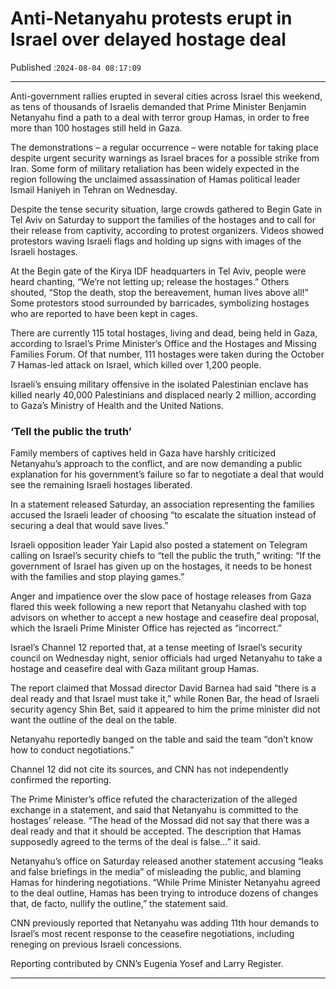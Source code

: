 # Anti-Netanyahu protests erupt in Israel over delayed hostage deal

Published :`2024-08-04 08:17:09`

---

Anti-government rallies erupted in several cities across Israel this weekend, as tens of thousands of Israelis demanded that Prime Minister Benjamin Netanyahu find a path to a deal with terror group Hamas, in order to free more than 100 hostages still held in Gaza.

The demonstrations – a regular occurrence – were notable for taking place despite urgent security warnings as Israel braces for a possible strike from Iran. Some form of military retaliation has been widely expected in the region following the unclaimed assassination of Hamas political leader Ismail Haniyeh in Tehran on Wednesday.

Despite the tense security situation, large crowds gathered to Begin Gate in Tel Aviv on Saturday to support the families of the hostages and to call for their release from captivity, according to protest organizers. Videos showed protestors waving Israeli flags and holding up signs with images of the Israeli hostages.

At the Begin gate of the Kirya IDF headquarters in Tel Aviv, people were heard chanting, “We’re not letting up; release the hostages.” Others shouted, “Stop the death, stop the bereavement, human lives above all!” Some protestors stood surrounded by barricades, symbolizing hostages who are reported to have been kept in cages.

There are currently 115 total hostages, living and dead, being held in Gaza, according to Israel’s Prime Minister’s Office and the Hostages and Missing Families Forum. Of that number, 111 hostages were taken during the October 7 Hamas-led attack on Israel, which killed over 1,200 people.

Israeli’s ensuing military offensive in the isolated Palestinian enclave has killed nearly 40,000 Palestinians and displaced nearly 2 million, according to Gaza’s Ministry of Health and the United Nations.

### ‘Tell the public the truth’

Family members of captives held in Gaza have harshly criticized Netanyahu’s approach to the conflict, and are now demanding a public explanation for his government’s failure so far to negotiate a deal that would see the remaining Israeli hostages liberated.

In a statement released Saturday, an association representing the families accused the Israeli leader of choosing “to escalate the situation instead of securing a deal that would save lives.”

Israeli opposition leader Yair Lapid also posted a statement on Telegram calling on Israel’s security chiefs to “tell the public the truth,” writing: “If the government of Israel has given up on the hostages, it needs to be honest with the families and stop playing games.”

Anger and impatience over the slow pace of hostage releases from Gaza flared this week following a new report that Netanyahu clashed with top advisors on whether to accept a new hostage and ceasefire deal proposal, which the Israeli Prime Minister Office has rejected as “incorrect.”

Israel’s Channel 12 reported that, at a tense meeting of Israel’s security council on Wednesday night, senior officials had urged Netanyahu to take a hostage and ceasefire deal with Gaza militant group Hamas.

The report claimed that Mossad director David Barnea had said “there is a deal ready and that Israel must take it,” while Ronen Bar, the head of Israeli security agency Shin Bet, said it appeared to him the prime minister did not want the outline of the deal on the table.

Netanyahu reportedly banged on the table and said the team “don’t know how to conduct negotiations.”

Channel 12 did not cite its sources, and CNN has not independently confirmed the reporting.

The Prime Minister’s office refuted the characterization of the alleged exchange in a statement, and said that Netanyahu is committed to the hostages’ release. “The head of the Mossad did not say that there was a deal ready and that it should be accepted. The description that Hamas supposedly agreed to the terms of the deal is false…” it said.

Netanyahu’s office on Saturday released another statement accusing “leaks and false briefings in the media” of misleading the public, and blaming Hamas for hindering negotiations. “While Prime Minister Netanyahu agreed to the deal outline, Hamas has been trying to introduce dozens of changes that, de facto, nullify the outline,” the statement said.

CNN previously reported that Netanyahu was adding 11th hour demands to Israel’s most recent response to the ceasefire negotiations, including reneging on previous Israeli concessions.

Reporting contributed by CNN’s Eugenia Yosef and Larry Register.

---

